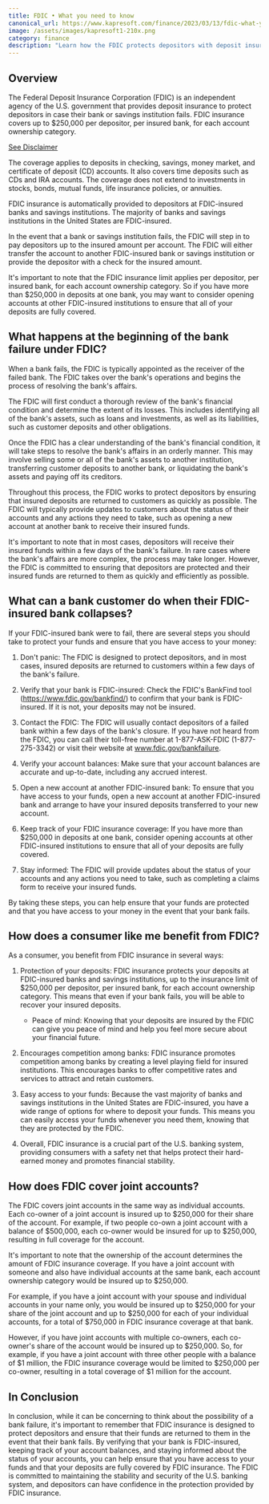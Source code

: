 ```yaml
---
title: FDIC • What you need to know
canonical_url: https://www.kapresoft.com/finance/2023/03/13/fdic-what-you-need-to-know.html
image: /assets/images/kapresoft1-210x.png
category: finance
description: "Learn how the FDIC protects depositors with deposit insurance up to $250,000 per depositor, per insured bank. Safeguard your funds in case of a bank failure."
---
```


## Overview

The Federal Deposit Insurance Corporation (FDIC) is an independent agency of the U.S. government that provides deposit insurance to protect depositors in case their bank or savings institution fails. FDIC insurance covers up to $250,000 per depositor, per insured bank, for each account ownership category.<!--excerpt-->

[See Disclaimer](/disclaimer.html)

The coverage applies to deposits in checking, savings, money market, and certificate of deposit (CD) accounts. It also covers time deposits such as CDs and IRA accounts. The coverage does not extend to investments in stocks, bonds, mutual funds, life insurance policies, or annuities.

FDIC insurance is automatically provided to depositors at FDIC-insured banks and savings institutions. The majority of banks and savings institutions in the United States are FDIC-insured.

In the event that a bank or savings institution fails, the FDIC will step in to pay depositors up to the insured amount per account. The FDIC will either transfer the account to another FDIC-insured bank or savings institution or provide the depositor with a check for the insured amount.

It's important to note that the FDIC insurance limit applies per depositor, per insured bank, for each account ownership category. So if you have more than $250,000 in deposits at one bank, you may want to consider opening accounts at other FDIC-insured institutions to ensure that all of your deposits are fully covered.

## What happens at the beginning of the bank failure under FDIC?

When a bank fails, the FDIC is typically appointed as the receiver of the failed bank. The FDIC takes over the bank's operations and begins the process of resolving the bank's affairs.

The FDIC will first conduct a thorough review of the bank's financial condition and determine the extent of its losses. This includes identifying all of the bank's assets, such as loans and investments, as well as its liabilities, such as customer deposits and other obligations.

Once the FDIC has a clear understanding of the bank's financial condition, it will take steps to resolve the bank's affairs in an orderly manner. This may involve selling some or all of the bank's assets to another institution, transferring customer deposits to another bank, or liquidating the bank's assets and paying off its creditors.

Throughout this process, the FDIC works to protect depositors by ensuring that insured deposits are returned to customers as quickly as possible. The FDIC will typically provide updates to customers about the status of their accounts and any actions they need to take, such as opening a new account at another bank to receive their insured funds.

It's important to note that in most cases, depositors will receive their insured funds within a few days of the bank's failure. In rare cases where the bank's affairs are more complex, the process may take longer. However, the FDIC is committed to ensuring that depositors are protected and their insured funds are returned to them as quickly and efficiently as possible.

## What can a bank customer do when their FDIC-insured bank collapses?

If your FDIC-insured bank were to fail, there are several steps you should take to protect your funds and ensure that you have access to your money:

1. Don't panic: The FDIC is designed to protect depositors, and in most cases, insured deposits are returned to customers within a few days of the bank's failure.

1. Verify that your bank is FDIC-insured: Check the FDIC's BankFind tool (https://www.fdic.gov/bankfind/) to confirm that your bank is FDIC-insured. If it is not, your deposits may not be insured.

1. Contact the FDIC: The FDIC will usually contact depositors of a failed bank within a few days of the bank's closure. If you have not heard from the FDIC, you can call their toll-free number at 1-877-ASK-FDIC (1-877-275-3342) or visit their website at www.fdic.gov/bankfailure.

1. Verify your account balances: Make sure that your account balances are accurate and up-to-date, including any accrued interest.

1. Open a new account at another FDIC-insured bank: To ensure that you have access to your funds, open a new account at another FDIC-insured bank and arrange to have your insured deposits transferred to your new account.

1. Keep track of your FDIC insurance coverage: If you have more than $250,000 in deposits at one bank, consider opening accounts at other FDIC-insured institutions to ensure that all of your deposits are fully covered.

1. Stay informed: The FDIC will provide updates about the status of your accounts and any actions you need to take, such as completing a claims form to receive your insured funds.

By taking these steps, you can help ensure that your funds are protected and that you have access to your money in the event that your bank fails.

## How does a consumer like me benefit from FDIC?

As a consumer, you benefit from FDIC insurance in several ways:


1. Protection of your deposits: FDIC insurance protects your deposits at FDIC-insured banks and savings institutions, up to the insurance limit of $250,000 per depositor, per insured bank, for each account ownership category. This means that even if your bank fails, you will be able to recover your insured deposits.

   - Peace of mind: Knowing that your deposits are insured by the FDIC can give you peace of mind and help you feel more secure about your financial future.

1. Encourages competition among banks: FDIC insurance promotes competition among banks by creating a level playing field for insured institutions. This encourages banks to offer competitive rates and services to attract and retain customers.

1. Easy access to your funds: Because the vast majority of banks and savings institutions in the United States are FDIC-insured, you have a wide range of options for where to deposit your funds. This means you can easily access your funds whenever you need them, knowing that they are protected by the FDIC.

1. Overall, FDIC insurance is a crucial part of the U.S. banking system, providing consumers with a safety net that helps protect their hard-earned money and promotes financial stability.


## How does FDIC cover joint accounts?

The FDIC covers joint accounts in the same way as individual accounts. Each co-owner of a joint account is insured up to $250,000 for their share of the account. For example, if two people co-own a joint account with a balance of $500,000, each co-owner would be insured for up to $250,000, resulting in full coverage for the account.

It's important to note that the ownership of the account determines the amount of FDIC insurance coverage. If you have a joint account with someone and also have individual accounts at the same bank, each account ownership category would be insured up to $250,000.

For example, if you have a joint account with your spouse and individual accounts in your name only, you would be insured up to $250,000 for your share of the joint account and up to $250,000 for each of your individual accounts, for a total of $750,000 in FDIC insurance coverage at that bank.

However, if you have joint accounts with multiple co-owners, each co-owner's share of the account would be insured up to $250,000. So, for example, if you have a joint account with three other people with a balance of $1 million, the FDIC insurance coverage would be limited to $250,000 per co-owner, resulting in a total coverage of $1 million for the account.

## In Conclusion

In conclusion, while it can be concerning to think about the possibility of a bank failure, it's important to remember that FDIC insurance is designed to protect depositors and ensure that their funds are returned to them in the event that their bank fails. By verifying that your bank is FDIC-insured, keeping track of your account balances, and staying informed about the status of your accounts, you can help ensure that you have access to your funds and that your deposits are fully covered by FDIC insurance. The FDIC is committed to maintaining the stability and security of the U.S. banking system, and depositors can have confidence in the protection provided by FDIC insurance.
